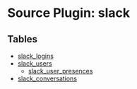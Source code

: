 # Source Plugin: slack
## Tables
- [slack_logins](slack_logins.md)
- [slack_users](slack_users.md)
  - [slack_user_presences](slack_user_presences.md)
- [slack_conversations](slack_conversations.md)